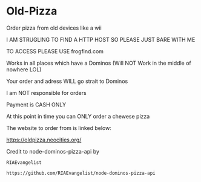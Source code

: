 # Old-Pizza
Order pizza from old devices like a wii

I AM STRUGLING TO FIND A HTTP HOST SO PLEASE JUST BARE WITH ME

TO ACCESS PLEASE USE frogfind.com

Works in all places which have a Dominos (Will NOT Work in the middle of nowhere LOL)

Your order and adress WILL go strait to Dominos

I am NOT responsible for orders

Payment is CASH ONLY

At this point in time you can ONLY order a chewese pizza

The website to order from is linked below:

https://oldpizza.neocities.org/

Credit to node-dominos-pizza-api by 

    RIAEvangelist

    https://github.com/RIAEvangelist/node-dominos-pizza-api
